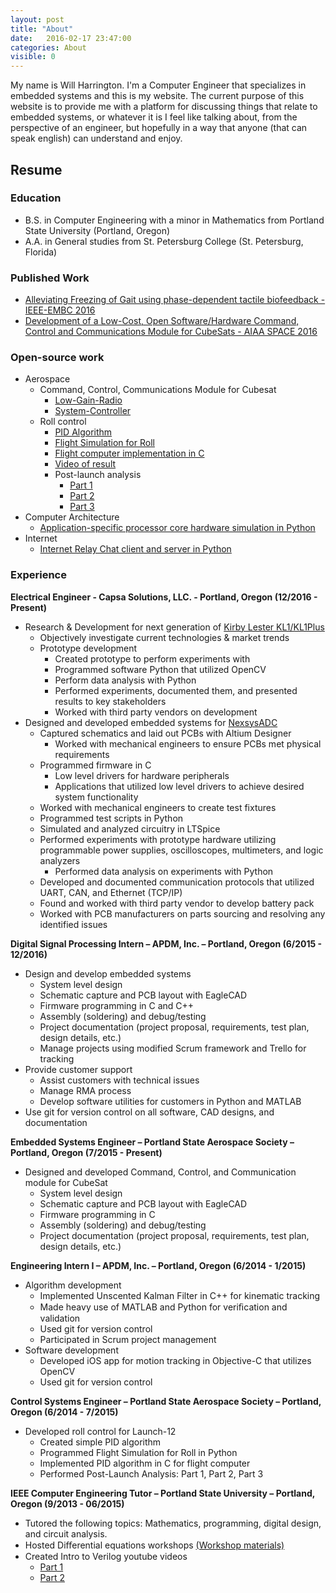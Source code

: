 ```yaml
---
layout: post
title: "About"
date:   2016-02-17 23:47:00
categories: About
visible: 0
---
```


My name is Will Harrington. I'm a Computer Engineer that specializes in embedded systems and this is my website. The current purpose of this website is to provide me with a platform for discussing things that relate to embedded systems, or whatever it is I feel like talking about, from the perspective of an engineer, but hopefully in a way that anyone (that can speak english) can understand and enjoy.

## Resume

### Education

* B.S. in Computer Engineering with a minor in Mathematics from Portland State University (Portland, Oregon)
* A.A. in General studies from St. Petersburg College (St. Petersburg, Florida)

### Published Work

* [Alleviating Freezing of Gait using phase-dependent tactile biofeedback - IEEE-EMBC 2016](http://wrh2.github.io/EMBC16_1023_FI.pdf)
* [Development of a Low-Cost, Open Software/Hardware Command, Control and Communications Module for CubeSats - AIAA SPACE 2016](http://wrh2.github.io/c3-aiaa-tech-paper.pdf)

### Open-source work

* Aerospace
    * Command, Control, Communications Module for Cubesat
        * [Low-Gain-Radio](https://github.com/oresat/low-gain-radio)
        * [System-Controller](https://github.com/oresat/system-controller)
    * Roll control
        * [PID Algorithm](https://github.com/psas/roll-control/blob/master/simulation/PIDcontroller.py)
        * [Flight Simulation for Roll](https://github.com/psas/roll-control/blob/master/simulation/rollsim.py)
        * [Flight computer implementation in C](https://github.com/psas/av3-fc/blob/master/src/rollcontrol.c)
        * [Video of result](https://www.youtube.com/watch?v=YUP2_m3gPiM)
        * Post-launch analysis
            * [Part 1](https://github.com/psas/Launch-12/blob/gh-pages/data/notebooks/rollanalysis_initial.md)
            * [Part 2](https://github.com/psas/Launch-12/blob/gh-pages/data/notebooks/rollanalysis_part2.md)
            * [Part 3](https://github.com/psas/Launch-12/blob/gh-pages/data/notebooks/rollanalysis_part3.ipynb)
* Computer Architecture
    * [Application-specific processor core hardware simulation in Python](https://github.com/wrh2/pyProcessor)
* Internet
    * [Internet Relay Chat client and server in Python](https://github.com/wrh2/InternetRelayChat)

### Experience 

**Electrical Engineer - Capsa Solutions, LLC. - Portland, Oregon (12/2016 - Present)**

* Research & Development for next generation of [Kirby Lester KL1/KL1Plus](https://www.capsahealthcare.com/product-category/tablet-capsule-counting)
    * Objectively investigate current technologies & market trends
    * Prototype development
        * Created prototype to perform experiments with
        * Programmed software Python that utilized OpenCV
        * Perform data analysis with Python
        * Performed experiments, documented them, and presented results to key stakeholders
        * Worked with third party vendors on development
* Designed and developed embedded systems for [NexsysADC](https://vimeo.com/238819938/fff0855912)
    * Captured schematics and laid out PCBs with Altium Designer
        * Worked with mechanical engineers to ensure PCBs met physical requirements
    * Programmed firmware in C
        * Low level drivers for hardware peripherals
        * Applications that utilized low level drivers to achieve desired system functionality
    * Worked with mechanical engineers to create test fixtures
    * Programmed test scripts in Python
    * Simulated and analyzed circuitry in LTSpice
    * Performed experiments with prototype hardware utilizing programmable power supplies, oscilloscopes, multimeters, and logic analyzers
        * Performed data analysis on experiments with Python
    * Developed and documented communication protocols that utilized UART, CAN, and Ethernet (TCP/IP)
    * Found and worked with third party vendor to develop battery pack
    * Worked with PCB manufacturers on parts sourcing and resolving any identified issues

**Digital Signal Processing Intern – APDM, Inc. – Portland, Oregon (6/2015 - 12/2016)**

* Design and develop embedded systems
    * System level design
    * Schematic capture and PCB layout with EagleCAD
    * Firmware programming in C and C++
    * Assembly (soldering) and debug/testing
    * Project documentation (project proposal, requirements, test plan, design details, etc.)
    * Manage projects using modified Scrum framework and Trello for tracking
* Provide customer support
    * Assist customers with technical issues
    * Manage RMA process
    * Develop software utilities for customers in Python and MATLAB
* Use git for version control on all software, CAD designs, and documentation

**Embedded Systems Engineer – Portland State Aerospace Society – Portland, Oregon (7/2015 - Present)**

* Designed and developed Command, Control, and Communication module for CubeSat
    * System level design
    * Schematic capture and PCB layout with EagleCAD
    * Firmware programming in C
    * Assembly (soldering) and debug/testing
    * Project documentation (project proposal, requirements, test plan, design details, etc.)

**Engineering Intern I – APDM, Inc. – Portland, Oregon (6/2014 - 1/2015)**

* Algorithm development
    * Implemented Unscented Kalman Filter in C++ for kinematic tracking
    * Made heavy use of MATLAB and Python for veriﬁcation and validation
    * Used git for version control
    * Participated in Scrum project management
* Software development
    * Developed iOS app for motion tracking in Objective-C that utilizes OpenCV
    * Used git for version control

**Control Systems Engineer – Portland State Aerospace Society – Portland, Oregon (6/2014 - 7/2015)**

* Developed roll control for Launch-12
    * Created simple PID algorithm
    * Programmed Flight Simulation for Roll in Python
    * Implemented PID algorithm in C for flight computer
    * Performed Post-Launch Analysis: Part 1, Part 2, Part 3

**IEEE Computer Engineering Tutor – Portland State University – Portland, Oregon (9/2013 - 06/2015)**

* Tutored the following topics: Mathematics, programming, digital design, and circuit analysis.
* Hosted Diﬀerential equations workshops [(Workshop materials)](https://drive.google.com/drive/u/0/folders/0B1f0QVGZPXfrLWVnR2Z1MWRoV0U)
* Created Intro to Verilog youtube videos
    * [Part 1](https://www.youtube.com/watch?v=CnSqCdcQZek)
    * [Part 2](https://www.youtube.com/watch?v=FAQClW4EjtI)
